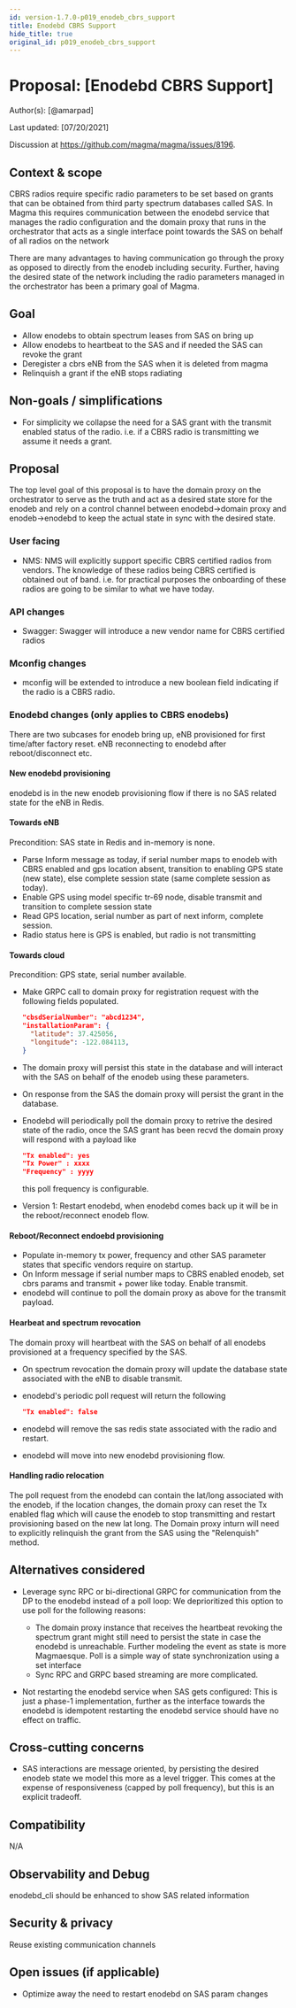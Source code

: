 ```yaml
---
id: version-1.7.0-p019_enodeb_cbrs_support
title: Enodebd CBRS Support
hide_title: true
original_id: p019_enodeb_cbrs_support
---
```


# Proposal: [Enodebd CBRS Support]

Author(s): [@amarpad]

Last updated: [07/20/2021]

Discussion at https://github.com/magma/magma/issues/8196.

## Context & scope

CBRS radios require specific radio parameters to be set based on grants that
can be obtained from third party spectrum databases called SAS. In Magma this
requires communication between the enodebd service that manages the radio
configuration and the domain proxy that runs in the orchestrator that acts as
a single interface point towards the SAS on behalf of all radios on the network

There are many advantages to having communication go through the proxy as
opposed to directly from the enodeb including security. Further, having the
desired state of the network including the radio parameters managed in the
orchestrator has been a primary goal of Magma.

## Goal

- Allow enodebs to obtain spectrum leases from SAS on bring up
- Allow enodebs to heartbeat to the SAS and if needed the SAS can revoke the
  grant
- Deregister a cbrs eNB from the SAS when it is deleted from magma
- Relinquish a grant if the eNB stops radiating

## Non-goals / simplifications

- For simplicity we collapse the need for a SAS grant with the transmit enabled
  status of the radio. i.e. if a CBRS radio is transmitting we assume it needs
  a grant.

## Proposal

The top level goal of this proposal is to have the domain proxy on the
orchestrator to serve as the truth and act as a desired state store for the
enodeb and rely on a control channel between enodebd->domain proxy and
enodeb->enodebd to keep the actual state in sync with the desired state.

### User facing

- NMS: NMS will explicitly support specific CBRS certified radios from vendors.
  The knowledge of these radios being CBRS certified is obtained out of band.
  i.e. for practical purposes the onboarding of these radios are going to be
  similar to what we have today.

### API changes

- Swagger: Swagger will introduce a new vendor name for CBRS certified radios

### Mconfig changes

- mconfig will be extended to introduce a new boolean field indicating if the
  radio is a CBRS radio.

### Enodebd changes (only applies to CBRS enodebs)

There are two subcases for enodeb bring up, eNB provisioned for first time/after
factory reset. eNB reconnecting to enodebd after reboot/disconnect etc.

#### New enodebd provisioning

enodebd is in the new enodeb provisioning flow if there is no SAS related
state for the eNB in Redis.

#### Towards eNB

Precondition: SAS state in Redis and in-memory is none.

- Parse Inform message as today, if serial number maps to enodeb with CBRS
  enabled and gps location absent, transition to enabling GPS state (new state),
  else complete session state (same complete session as today).
- Enable GPS using model specific tr-69 node, disable transmit and transition
  to complete session state
- Read GPS location, serial number as part of next inform, complete session.
- Radio status here is GPS is enabled, but radio is not transmitting

#### Towards cloud

Precondition: GPS state, serial number available.

- Make GRPC call to domain proxy for registration request with the following
  fields populated.

  ```json
  "cbsdSerialNumber": "abcd1234",
  "installationParam": {
    "latitude": 37.425056,
    "longitude": -122.084113,
  }
  ```

- The domain proxy will persist this state in the database and will interact
  with the SAS on behalf of the enodeb using these parameters.
- On response from the SAS the domain proxy will persist the grant in the
  database.
- Enodebd will periodically poll the domain proxy to retrive the desired
  state of the radio, once the SAS grant has been recvd the domain proxy
  will respond with a payload like

  ```json
  "Tx enabled": yes
  "Tx Power" : xxxx
  "Frequency" : yyyy
  ```

  this poll frequency is configurable.
- Version 1: Restart enodebd, when enodebd comes back up it will be in the
  reboot/reconnect enodeb flow.

#### Reboot/Reconnect endoebd provisioning

- Populate in-memory tx power, frequency and other SAS parameter states that
  specific vendors require on startup.
- On Inform message if serial number maps to CBRS enabled enodeb, set cbrs
  params and transmit + power like today. Enable transmit.
- enodebd will continue to poll the domain proxy as above for the transmit
  payload.

#### Hearbeat and spectrum revocation

The domain proxy will heartbeat with the SAS on behalf of all enodebs
provisioned at a frequency specified by the SAS.

- On spectrum revocation the domain proxy will update the database state
  associated with the eNB to disable transmit.
- enodebd's periodic poll request will return the following

  ```json
  "Tx enabled": false
  ```

- enodebd will remove the sas redis state associated with the radio and restart.
- enodebd will move into new enodebd provisioning flow.

#### Handling radio relocation

The poll request from the enodebd can contain the lat/long associated with the
enodeb, if the location changes, the domain proxy can reset the Tx enabled flag
which will cause the enodeb to stop transmitting and restart provisioning based
on the new lat long. The Domain proxy inturn will need to explicitly
relinquish the grant from the SAS using the "Relenquish" method.

## Alternatives considered

- Leverage sync RPC or bi-directional GRPC for communication from the DP to
  the enodebd instead of a poll loop: We deprioritized this option to use
  poll for the following reasons:
    - The domain proxy instance that receives the heartbeat revoking the
    spectrum grant might still need to persist the state in case the enodebd
    is unreachable. Further modeling the event as state is more Magmaesque.
    Poll is a simple way of state synchronization using a set interface
    - Sync RPC and GRPC based streaming are more complicated.

- Not restarting the enodebd service when SAS gets configured: This is just
  a phase-1 implementation, further as the interface towards the enodebd is
  idempotent restarting the enodebd service should have no effect on traffic.

## Cross-cutting concerns

- SAS interactions are message oriented, by persisting the desired enodeb
  state we model this more as a level trigger. This comes at the expense of
  responsiveness (capped by poll frequency), but this is an explicit tradeoff.

## Compatibility

N/A

## Observability and Debug

enodebd_cli should be enhanced to show SAS related information

## Security & privacy

Reuse existing communication channels

## Open issues (if applicable)

- Optimize away the need to restart enodebd on SAS param changes
